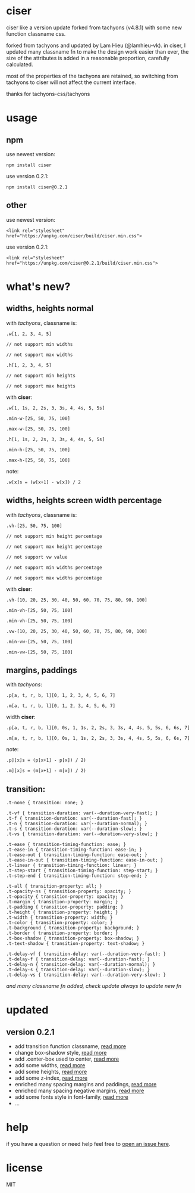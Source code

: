 # ciser

ciser like a version update forked from tachyons (v4.8.1) with some new function classname css.

forked from tachyons and updated by Lam Hieu (@lamhieu-vk). in ciser, I updated many classname fn to make the design work easier than ever, the size of the attributes is added in a reasonable proportion, carefully calculated. 

most of the properties of the tachyons are retained, so switching from tachyons to ciser will not affect the current interface.

thanks for tachyons-css/tachyons


# usage

## npm

use newest version:

`npm install ciser`

use version 0.2.1:

`npm install ciser@0.2.1`

## other

use newest version:

`<link rel="stylesheet" href="https://unpkg.com/ciser/build/ciser.min.css">`

use version 0.2.1:

`<link rel="stylesheet" href="https://unpkg.com/ciser@0.2.1/build/ciser.min.css">`



# what's new?

## widths, heights normal

with *tachyons*, classname is:

```
.w[1, 2, 3, 4, 5]

// not support min widths

// not support max widths

.h[1, 2, 3, 4, 5]

// not support min heights

// not support max heights
```

with **ciser**:

```
.w[1, 1s, 2, 2s, 3, 3s, 4, 4s, 5, 5s]

.min-w-[25, 50, 75, 100]

.max-w-[25, 50, 75, 100]

.h[1, 1s, 2, 2s, 3, 3s, 4, 4s, 5, 5s]

.min-h-[25, 50, 75, 100]

.max-h-[25, 50, 75, 100]
```

note:

`.w[x]s = (w[x+1] - w[x]) / 2`

## widths, heights screen width percentage

with *tachyons*, classname is:

```
.vh-[25, 50, 75, 100]

// not support min height percentage

// not support max height percentage

// not support vw value

// not support min widths percentage

// not support max widths percentage
```

with **ciser**:

```
.vh-[10, 20, 25, 30, 40, 50, 60, 70, 75, 80, 90, 100]

.min-vh-[25, 50, 75, 100]

.min-vh-[25, 50, 75, 100]

.vw-[10, 20, 25, 30, 40, 50, 60, 70, 75, 80, 90, 100]

.min-vw-[25, 50, 75, 100]

.min-vw-[25, 50, 75, 100]
```

## margins, paddings

with *tachyons*:

```
.p[a, t, r, b, l][0, 1, 2, 3, 4, 5, 6, 7]

.m[a, t, r, b, l][0, 1, 2, 3, 4, 5, 6, 7]
```

width **ciser**:

```
.p[a, t, r, b, l][0, 0s, 1, 1s, 2, 2s, 3, 3s, 4, 4s, 5, 5s, 6, 6s, 7]

.m[a, t, r, b, l][0, 0s, 1, 1s, 2, 2s, 3, 3s, 4, 4s, 5, 5s, 6, 6s, 7]
```

note:

```
.p][x]s = (p[x+1] - p[x]) / 2)

.m][x]s = (m[x+1] - m[x]) / 2)
```

## transition:

```
.t-none { transition: none; }

.t-vf { transition-duration: var(--duration-very-fast); }
.t-f { transition-duration: var(--duration-fast); }
.t-n { transition-duration: var(--duration-normal); }
.t-s { transition-duration: var(--duration-slow); }
.t-vs { transition-duration: var(--duration-very-slow); }

.t-ease { transition-timing-function: ease; }
.t-ease-in { transition-timing-function: ease-in; }
.t-ease-out { transition-timing-function: ease-out; }
.t-ease-in-out { transition-timing-function: ease-in-out; }
.t-linear { transition-timing-function: linear; }
.t-step-start { transition-timing-function: step-start; }
.t-step-end { transition-timing-function: step-end; }

.t-all { transition-property: all; }
.t-opacity-ns { transition-property: opacity; }
.t-opacity { transition-property: opacity; }
.t-margin { transition-property: margin; }
.t-padding { transition-property: padding; }
.t-height { transition-property: height; }
.t-width { transition-property: width; }
.t-color { transition-property: color; }
.t-background { transition-property: background; }
.t-border { transition-property: border; }
.t-box-shadow { transition-property: box-shadow; }
.t-text-shadow { transition-property: text-shadow; }

.t-delay-vf { transition-delay: var(--duration-very-fast); }
.t-delay-f { transition-delay: var(--duration-fast); }
.t-delay-n { transition-delay: var(--duration-normal); }
.t-delay-s { transition-delay: var(--duration-slow); }
.t-delay-vs { transition-delay: var(--duration-very-slow); }
```


*and many classname fn added, check update always to update new fn*


# updated

## version 0.2.1

* add transition function classname, [read more](https://github.com/lamhieu-vk/ciser/blob/master/src/_transition.css)
* change box-shadow style, [read more](https://github.com/lamhieu-vk/ciser/blob/master/src/_box-shadow.css)
* add .center-box used to center, [read more](https://github.com/lamhieu-vk/ciser/blob/master/src/_utilities.css)
* add some widths, [read more](https://github.com/lamhieu-vk/ciser/blob/master/src/_widths.css)
* add some heights, [read more](https://github.com/lamhieu-vk/ciser/blob/master/src/_heights.css)
* add some z-index, [read more](https://github.com/lamhieu-vk/ciser/blob/master/src/_z-index.css)
* enriched many spacing margins and paddings, [read more](https://github.com/lamhieu-vk/ciser/blob/master/src/_spacing.css)
* enriched many spacing negative margins, [read more](https://github.com/lamhieu-vk/ciser/blob/master/src/_negative-margins.css)
* add some fonts style in font-family, [read more](https://github.com/lamhieu-vk/ciser/blob/master/src/_font-family.css)
* ...



# help

if you have a question or need help feel free to [open an issue here](https://github.com/lamhieu-vk/ciser/issues/new).


# license

MIT
